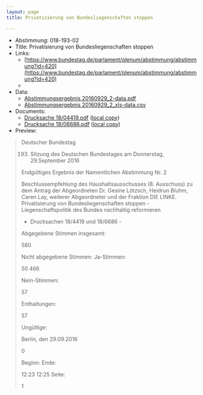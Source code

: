 ```yaml
---
layout: page
title: Privatisierung von Bundesliegenschaften stoppen

---
```


* Abstimmung: 018-193-02
* Title: Privatisierung von Bundesliegenschaften stoppen
* Links: 
    * [https://www.bundestag.de/parlament/plenum/abstimmung/abstimmung?id=420](https://www.bundestag.de/parlament/plenum/abstimmung/abstimmung?id=420)
    * 
* Data: 
    * [Abstimmungsergebnis 20160929_2-data.pdf](/res/abstimmungsliste/20160929_2-data.pdf)
    * [Abstimmungsergebnis 20160929_2_xls-data.csv](/res/abstimmungsliste/analyses/20160929_2_xls-data.csv)
* Documents: 
    * [Drucksache 18/04419.pdf](http://dip21.bundestag.de/dip21/btd/18/044/1804419.pdf) ([local copy](/res/abstimmungsdaten/018-193-02/1804419.pdf))
    * [Drucksache 18/06686.pdf](http://dip21.bundestag.de/dip21/btd/18/066/1806686.pdf) ([local copy](/res/abstimmungsdaten/018-193-02/1806686.pdf))
* Preview: 
> Deutscher Bundestag
> 
> 193. Sitzung des Deutschen Bundestages
> am Donnerstag, 29.September 2016
> 
> Endgültiges Ergebnis der Namentlichen Abstimmung Nr. 2
> 
> Beschlussempfehlung des Haushaltsausschusses (8. Ausschuss)
> zu dem Antrag der Abgeordneten Dr. Gesine Lötzsch, Heidrun Bluhm, Caren Lay, weiterer
> Abgeordneter und der Fraktion DIE LINKE.
> Privatisierung von Bundesliegenschaften stoppen - Liegenschaftspolitik des Bundes
> nachhaltig reformieren
> - Drucksachen 18/4419 und 18/6686 -
> 
> Abgegebene Stimmen insgesamt:
> 
> 580
> 
> Nicht abgegebene Stimmen:
> Ja-Stimmen:
> 
> 50
> 466
> 
> Nein-Stimmen:
> 
> 57
> 
> Enthaltungen:
> 
> 57
> 
> Ungültige:
> 
> Berlin, den 29.09.2016
> 
> 0
> 
> Beginn:
> Ende:
> 
> 12:23
> 12:25
> Seite:
> 
> 1
> 
> 
